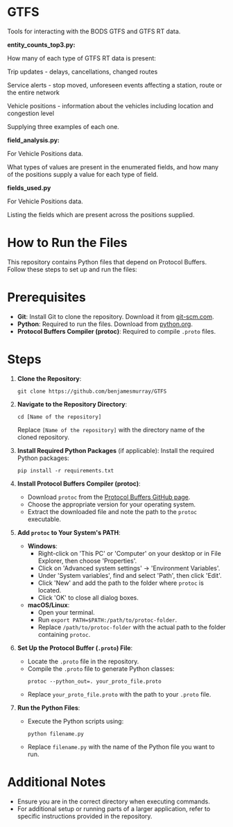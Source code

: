 # GTFS
Tools for interacting with the BODS GTFS and GTFS RT data. 

**entity_counts_top3.py:** 

How many of each type of GTFS RT data is present:

Trip updates - delays, cancellations, changed routes

Service alerts - stop moved, unforeseen events affecting a station, route or the entire network

Vehicle positions - information about the vehicles including location and congestion level

Supplying three examples of each one.

**field_analysis.py:**

For Vehicle Positions data.

What types of values are present in the enumerated fields, and how many of the positions supply a value for each type of field.

**fields_used.py**

For Vehicle Positions data.

Listing the fields which are present across the positions supplied.

# How to Run the Files

This repository contains Python files that depend on Protocol Buffers. Follow these steps to set up and run the files:

# Prerequisites

- **Git**: Install Git to clone the repository. Download it from [git-scm.com](https://git-scm.com/).
- **Python**: Required to run the files. Download from [python.org](https://www.python.org/).
- **Protocol Buffers Compiler (protoc)**: Required to compile `.proto` files.

# Steps

1. **Clone the Repository**:
   ```
   git clone https://github.com/benjamesmurray/GTFS
   ```

2. **Navigate to the Repository Directory**:
   ```
   cd [Name of the repository]
   ```
   Replace `[Name of the repository]` with the directory name of the cloned repository.

3. **Install Required Python Packages** (if applicable):
   Install the required Python packages:
   ```
   pip install -r requirements.txt
   ```

4. **Install Protocol Buffers Compiler (protoc)**:
   - Download `protoc` from the [Protocol Buffers GitHub page](https://github.com/protocolbuffers/protobuf).
   - Choose the appropriate version for your operating system.
   - Extract the downloaded file and note the path to the `protoc` executable.

5. **Add `protoc` to Your System's PATH**:
   - **Windows**:
     - Right-click on 'This PC' or 'Computer' on your desktop or in File Explorer, then choose 'Properties'.
     - Click on 'Advanced system settings' -> 'Environment Variables'.
     - Under 'System variables', find and select 'Path', then click 'Edit'.
     - Click 'New' and add the path to the folder where `protoc` is located.
     - Click 'OK' to close all dialog boxes.
   - **macOS/Linux**:
     - Open your terminal.
     - Run `export PATH=$PATH:/path/to/protoc-folder`.
     - Replace `/path/to/protoc-folder` with the actual path to the folder containing `protoc`.

6. **Set Up the Protocol Buffer (`.proto`) File**:
   - Locate the `.proto` file in the repository.
   - Compile the `.proto` file to generate Python classes:
     ```
     protoc --python_out=. your_proto_file.proto
     ```
   - Replace `your_proto_file.proto` with the path to your `.proto` file.

7. **Run the Python Files**:
   - Execute the Python scripts using:
     ```
     python filename.py
     ```
   - Replace `filename.py` with the name of the Python file you want to run.

# Additional Notes

- Ensure you are in the correct directory when executing commands.
- For additional setup or running parts of a larger application, refer to specific instructions provided in the repository.
```
